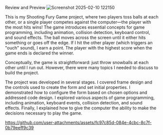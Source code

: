 Review and Preview
![Screenshot 2025-02-10 122150](https://github.com/user-attachments/assets/7c42b2d9-d89d-4791-9d19-cacc10014ecb)

This is my Shooting Fury Game project, where two players toss balls at each other, or a single player competes against the computer—the player with the most hits wins! The game introduces essential concepts for game programming, including animation, collision detection, keyboard control, and sound effects. The ball moves across the screen until it either hits something or goes off the edge. If I hit the other player (which triggers an "ouch" sound), I earn a point. The player with the highest score when the game ends is declared the winner.

Conceptually, the game is straightforward: just throw snowballs at each other until I run out. However, there were many topics I needed to discuss to build the project.

The project was developed in several stages. I covered frame design and the controls used to create the form and set initial properties. I demonstrated how to configure the form based on chosen options and addressed code design. I explored various aspects of game programming, including animation, keyboard events, collision detection, and sound effects. Finally, I explained how to give the computer the ability to make the decisions necessary to play the game.

https://github.com/user-attachments/assets/fc97c85d-084e-4cbc-8c7f-0b79eeff9c39
